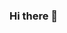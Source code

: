 ### Hi there 👋

<!--
**logicallow/logicallow** is a ✨ _special_ ✨ repository because its `README.md` (this file) appears on your GitHub profile.

I have over ten years experience in computer networking and information technology.
I am passionate about professional growth, collaboration, and a healthy work-life balance.

Increasing enterprise responsiveness as well as developing new solutions for application delivery, I strive for on-time delivery of goals, and a well-communicated solution.

